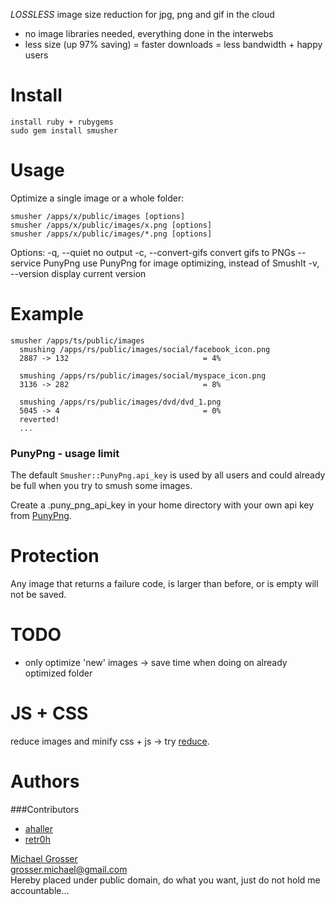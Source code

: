 *LOSSLESS* image size reduction for jpg, png and gif in the cloud

 - no image libraries needed, everything done in the interwebs
 - less size (up 97% saving) = faster downloads = less bandwidth + happy users 

Install
=======
    install ruby + rubygems
    sudo gem install smusher

Usage
=====
Optimize a single image or a whole folder:

    smusher /apps/x/public/images [options]
    smusher /apps/x/public/images/x.png [options]
    smusher /apps/x/public/images/*.png [options]

Options:
    -q, --quiet                      no output
    -c, --convert-gifs               convert gifs to PNGs
    --service PunyPng                use PunyPng for image optimizing, instead of SmushIt
    -v, --version                    display current version

Example
======
    smusher /apps/ts/public/images
      smushing /apps/rs/public/images/social/facebook_icon.png
      2887 -> 132                              = 4%

      smushing /apps/rs/public/images/social/myspace_icon.png
      3136 -> 282                              = 8%

      smushing /apps/rs/public/images/dvd/dvd_1.png
      5045 -> 4                                = 0%
      reverted!
      ...

### PunyPng - usage limit
The default `Smusher::PunyPng.api_key` is used by all users and
could already be full when you try to smush some images.

Create a .puny_png_api_key in your home directory with your own
api key from [PunyPng](http://www.gracepointafterfive.com/punypng).

Protection
==========
Any image that returns a failure code, is larger than before,
or is empty will not be saved.

TODO
====
 - only optimize 'new' images -> save time when doing on already optimized folder

JS + CSS
============
reduce images and minify css + js -> try [reduce](http://github.com/grosser/reduce).

Authors
======
###Contributors
 - [ahaller](http://ahax.de/)
 - [retr0h](http://geminstallthat.wordpress.com/)

[Michael Grosser](http://pragmatig.wordpress.com)  
grosser.michael@gmail.com  
Hereby placed under public domain, do what you want, just do not hold me accountable...